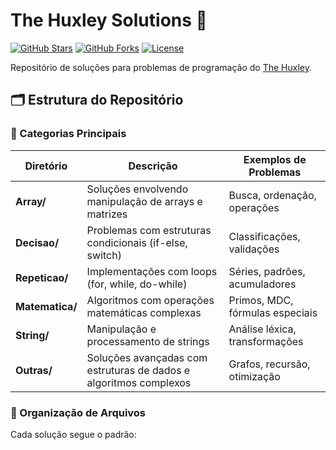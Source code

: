 # The Huxley Solutions 🚀

[![GitHub Stars](https://img.shields.io/github/stars/bruno/the-huxley-solutions?style=for-the-badge)](https://github.com/bruno/the-huxley-solutions/stargazers)
[![GitHub Forks](https://img.shields.io/github/forks/bruno/the-huxley-solutions?style=for-the-badge)](https://github.com/bruno/the-huxley-solutions/network/members)
[![License](https://img.shields.io/github/license/bruno/the-huxley-solutions?style=for-the-badge)](https://github.com/bruno/the-huxley-solutions/blob/main/LICENSE)

Repositório de soluções para problemas de programação do [The Huxley](https://www.thehuxley.com/).

## 🗂️ Estrutura do Repositório

### 📌 Categorias Principais
| Diretório       | Descrição                                                                 | Exemplos de Problemas         |
|-----------------|---------------------------------------------------------------------------|--------------------------------|
| **Array/**      | Soluções envolvendo manipulação de arrays e matrizes                     | Busca, ordenação, operações    |
| **Decisao/**    | Problemas com estruturas condicionais (if-else, switch)                   | Classificações, validações     |
| **Repeticao/**  | Implementações com loops (for, while, do-while)                           | Séries, padrões, acumuladores  |
| **Matematica/** | Algoritmos com operações matemáticas complexas                           | Primos, MDC, fórmulas especiais|
| **String/**     | Manipulação e processamento de strings                                    | Análise léxica, transformações |
| **Outras/**     | Soluções avançadas com estruturas de dados e algoritmos complexos         | Grafos, recursão, otimização   |

### 📂 Organização de Arquivos
Cada solução segue o padrão: